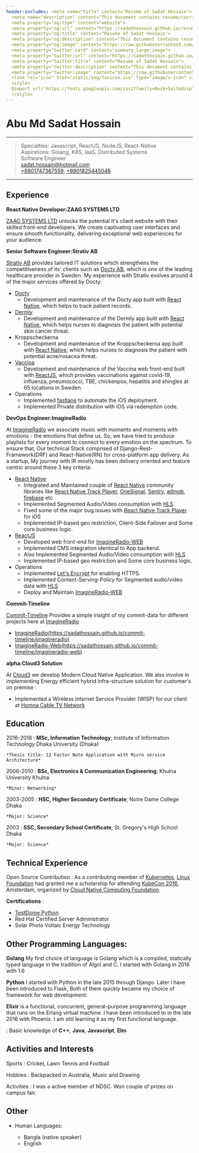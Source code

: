 ```yaml
---
header-includes: <meta name="title" content="Resume of Sadat Hossain">
  <meta name="description" content="This document contains resume/curriculum vitae/CV of Abu Md Sadat Hossain(in2sadt)">
  <meta property="og:type" content="website">
  <meta property="og:url" content="https://sadathossain.github.io/resume">
  <meta property="og:title" content="Resume of Sadat Hossain">
  <meta property="og:description" content="This document contains resume/curriculum vitae/CV of Abu Md Sadat Hossain(in2sadt)">
  <meta property="og:image" content="https://raw.githubusercontent.com/Sadathossain/resume/master/static/img/metaLogo.jpg">
  <meta property="twitter:card" content="summary_large_image">
  <meta property="twitter:url" content="https://sadathossain.github.io/resume">
  <meta property="twitter:title" content="Resume of Sadat Hossain">
  <meta property="twitter:description" content="This document contains resume/curriculum vitae/CV of Abu Md Sadat Hossain(in2sadt)">
  <meta property="twitter:image" content="https://raw.githubusercontent.com/Sadathossain/resume/master/static/img/metaLogo.jpg">
  <link rel="icon" href="static/img/favicon.ico" type="image/x-icon" sizes="any">
  <style>
  @import url('https://fonts.googleapis.com/css2?family=Rock+Salt&display=swap');
  </style>
---
```


# Abu Md Sadat Hossain

---

> Specialties: Javascript, ReactJS, NodeJS, React-Native\
> Aspirations: Golang, K8S, IaaS, Distributed Systems\
> Software Engineer\
>  [sadat.hossain@hotmail.com](mailto:sadat.hossain@hotmail.com)\
>  [+8801747367559](tel:+8801747367559), [+8801825445048](tel:+8801825445048)

---

## Experience

**React Native Developer:ZAAG SYSTEMS LTD**

[ZAAG SYSTEMS LTD](https://zaagsys.com/) unlocks the potential it's client website with their skilled front-end developers. We create captivating user interfaces and ensure smooth functionality, delivering exceptional web experiences for your audience.

**Senior Software Engineer:Strativ AB**

[Strativ AB](https://strativ.se/) provides tailored IT solutions which
strengthens the competitiveness of its' clients such as [Docty AB](https://docty.se/), which is one of the leading healthcare provider in Sweden. My experience with Strativ evolves around 4 of the major services offered by Docty:

- [Docty](https://docty.se/)
  - Development and maintenance of the Docty app built with [React Native](https://reactnative.dev/), which helps to track patient records.
- [Dermly](https://dermly.se/)
  - Development and maintenance of the Dermly app built with [React Native](https://reactnative.dev/), which helps nurses to diagnosis the patient with potential skin cancer threat.
- Kroppscheckerna
  - Development and maintenance of the Kroppscheckerna app built with [React Native](https://reactnative.dev/), which helps nurses to diagnosis the patient with potential acne/rosacea threat.
- [Vaccina](https://vaccina.se/)
  - Development and maintenance of the Vaccina web front-end built with [ReactJS](https://reactjs.org/), which provides vaccinations against covid-19, influenza, pneumococci, TBE, chickenpox, hepatitis and shingles at 65 locations in Sweden.
- Operations
  - Implemented [fastlane](https://fastlane.tools/) to automate the iOS deployment.
  - Implemented Private distribution with iOS via redemption code.

**DevOps Engineer:ImagineRadio**

At [ImagineRadio](http://imagineradio.io/) we associate music with moments and moments with emotions - the emotions that define us. So, we have tried to produce playlists for every moment to connect to every emotion on the spectrum. To ensure that, Our technical Stack comprised of Django-Rest-Framework(DRF) and React-Native(RN) for cross-platform app delivery. As a startup, My journey with IR mostly has been delivery oriented and feature centric around these 3 key criteria:

- [React Native](https://reactnative.dev/)
  - Integrated and Maintained couple of [React Native](https://reactnative.dev/) community libraries like [React Native Track Player](https://github.com/react-native-kit/react-native-track-player), [OneSignal](https://github.com/OneSignal/react-native-onesignal), [Sentry](https://docs.sentry.io/platforms/react-native/), [admob](https://github.com/sbugert/react-native-admob), [firebase](https://rnfirebase.io/) etc
  - Implemented Segmented Audio/Video consumption with [HLS](https://en.wikipedia.org/wiki/HTTP_Live_Streaming)
  - Fixed some of the major bug issues with [React Native Track Player](https://github.com/react-native-kit/react-native-track-player) for iOS
  - Implemented IP-based geo restriction, Client-Side Failover and Some core business logic.
- [ReactJS](https://reactjs.org/)
  - Developed web front-end for [ImagineRadio-WEB](https://imagineradio.com.bd/)
  - Implemented CMS integration identical to App backend.
  - Also Implemented Segmented Audio/Video consumption with [HLS](https://en.wikipedia.org/wiki/HTTP_Live_Streaming)
  - Implemented IP-based geo restriction and Some core business logic.
- Operations
  - Implemented [Let's Encrypt](https://letsencrypt.org/) for enabling HTTPS.
  - Implemented Content-Serving-Policy for Segmented audio/video data with [HLS](https://en.wikipedia.org/wiki/HTTP_Live_Streaming)
  - Deploy and Maintain [ImagineRadio-WEB](https://imagineradio.com.bd/)

**Commit-Timeline**

[Commit-Timeline](https://sadathossain.github.io/commit-timeline/) Provides a simple insight of my commit-data for different projects here at [ImagineRadio](http://imagineradio.io/)

- [ImagineRadio(https://sadathossain.github.io/commit-timeline/imagineradio)](https://sadathossain.github.io/commit-timeline/imagineradio)
- [ImagineRadio-Web(https://sadathossain.github.io/commit-timeline/imagineradio-web)](https://sadathossain.github.io/commit-timeline/imagineradio-web)

**alpha:Cloud3 Solution**

At [Cloud3](https://facebook.com/cloud3bd) we develop Modern Cloud
Native Application. We also involve in implementing Energy efficient
hybrid infra-structure solution for customer's on premise :

- Implemented a Wireless Internet Service Provider (WISP) for our client
  at [Homna Cable TV Network](https://www.facebook.com/homnacabletv/)

## Education

2016-2018
: **MSc, Information Technology**; Institute of Information Technology
Dhaka University (Dhaka)

    *Thesis title: 12 Factor Note Application with Micro service Architecture*

2006-2010
: **BSc, Electronics & Communication Engineering**; Khulna University
Khulna

    *Minor: Networking*

2003-2005
: **HSC, Higher Secondary Certificate**; Notre Dame College
Dhaka

    *Major: Science*

2003
: **SSC, Secondary School Certificate**; St. Gregory's High School
Dhaka

    *Major: Science*

## Technical Experience

Open Source Contribution
: As a contributing member of [Kubernetes](https://kubernetes.io/),
[Linux Foundation](https://www.linuxfoundation.org/) had granted me a scholarship for attending [KubeCon 2016](https://www.cncf.io/blog/2016/07/05/kubecon-2016/), Amsterdam, organized by [Cloud Native Computing Foundation](https://www.cncf.io/).

**Certifications**
:

- [TestDome Python](https://www.testdome.com/cert/2szxgref7g)
- Red Hat Certified Server Administrator
- Solar Photo Voltaic Energy Technology

## Other Programming Languages:

**Golang**
My first choice of language is Golang which is a compiled, statically
typed language in the tradition of Algol and C. I started with Golang
in 2016 with 1.6

**Python** I started with Python in the late 2015 through Django.
Later I have been introduced to Flask, Both of them quickly became
my choice of framework for web development.

**Elixir** is a functional, concurrent, general-purpose programming
language that runs on the Erlang virtual machine. I have been introduced to
in the late 2016 with Phoenix. I am still learning it as my first functional
language.

: Basic knowledge of **C++**, **Java**, **Javascript**, **Elm**

[ref]: https://github.com/Sadathossain/

## Activities and Interests

Sports
: Cricket, Lawn Tennis and Football

Hobbies
: Backpacked in Australia, Music and Drawing

Activities
: I was a active member of NDSC. Won couple of prizes on campus fair.

## Other

- Human Languages:

  - Bangla (native speaker)
  - English

